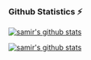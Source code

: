 ### Github Statistics ⚡
[![samir's github stats](https://github-readme-stats.vercel.app/api?username=samirdigital&layout=compact&show_icons=true&theme=dark)](https://github.com/samirdigital/github-readme-stats)

[![samir's github stats](https://github-readme-stats.vercel.app/api/top-langs/?username=samirdigital&layout=compact&theme=dark)](https://github.com/samirdigital/github-readme-stats)
